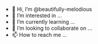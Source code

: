 - 👋 Hi, I’m @beautifully-melodious
- 👀 I’m interested in ...
- 🌱 I’m currently learning ...
- 💞️ I’m looking to collaborate on ...
- 📫 How to reach me ...

<!---
beautifully-melodious/beautifully-melodious is a ✨ special ✨ repository because its `README.md` (this file) appears on your GitHub profile.
You can click the Preview link to take a look at your changes.
--->
